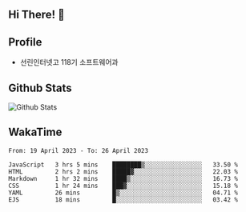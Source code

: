 ## Hi There! 👋

## Profile

-   선린인터넷고 118기 소프트웨어과

## Github Stats

![Github Stats](https://github-readme-stats.vercel.app/api/top-langs/?username=NY0510&theme=tokyonight&hide_border=true&layout=compact)

## WakaTime

<!--START_SECTION:waka-->

```text
From: 19 April 2023 - To: 26 April 2023

JavaScript   3 hrs 5 mins    ████████▒░░░░░░░░░░░░░░░░   33.50 %
HTML         2 hrs 2 mins    █████▓░░░░░░░░░░░░░░░░░░░   22.03 %
Markdown     1 hr 32 mins    ████▒░░░░░░░░░░░░░░░░░░░░   16.73 %
CSS          1 hr 24 mins    ███▓░░░░░░░░░░░░░░░░░░░░░   15.18 %
YAML         26 mins         █▒░░░░░░░░░░░░░░░░░░░░░░░   04.71 %
EJS          18 mins         █░░░░░░░░░░░░░░░░░░░░░░░░   03.42 %
```

<!--END_SECTION:waka-->
